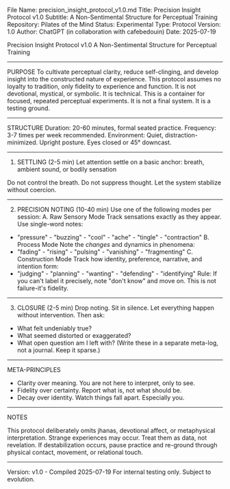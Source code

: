 File Name:		precision_insight_protocol_v1.0.md
Title: 			Precision Insight Protocol v1.0
Subtitle: 		A Non-Sentimental Structure for Perceptual Training
Repository: 		Pilates of the Mind
Status:			Experimental
Type: 			Protocol
Version: 		1.0
Author: 		ChatGPT (in collaboration with cafebedouin)
Date: 			2025-07-19

Precision Insight Protocol v1.0
A Non-Sentimental Structure for Perceptual Training

---

PURPOSE
To cultivate perceptual clarity, reduce self-clinging, and develop insight into the constructed nature
of experience. This protocol assumes no loyalty to tradition, only fidelity to experience and function.
It is not devotional, mystical, or symbolic. It is technical.
This is a container for focused, repeated perceptual experiments. It is not a final system. It is a
testing ground.

---

STRUCTURE
Duration: 20-60 minutes, formal seated practice.
Frequency: 3-7 times per week recommended.
Environment: Quiet, distraction-minimized. Upright posture. Eyes closed or 45° downcast.

---

1. SETTLING (2-5 min)
Let attention settle on a basic anchor: breath, ambient sound, or bodily sensation

Do not control the breath.
Do not suppress thought.
Let the system stabilize without coercion.

---

2. PRECISION NOTING (10-40 min)
Use one of the following modes per session:
A. Raw Sensory Mode
Track sensations exactly as they appear. Use single-word notes:
- "pressure" - "buzzing" - "cool" - "ache" - "tingle" - "contraction"
B. Process Mode
Note the *changes* and dynamics in phenomena:
- "fading" - "rising" - "pulsing" - "vanishing" - "fragmenting"
C. Construction Mode
Track how identity, preference, narrative, and intention form:
- "judging" - "planning" - "wanting" - "defending" - "identifying"
Rule: If you can't label it precisely, note "don't know" and move on. This is not failure-it's fidelity.

---

3. CLOSURE (2-5 min)
Drop noting. Sit in silence. Let everything happen without intervention.
Then ask:
- What felt undeniably true?
- What seemed distorted or exaggerated?
- What open question am I left with?
(Write these in a separate meta-log, not a journal. Keep it sparse.)

---

META-PRINCIPLES
- Clarity over meaning. You are not here to interpret, only to see.
- Fidelity over certainty. Report what is, not what should be.
- Decay over identity. Watch things fall apart. Especially you.

---
NOTES

This protocol deliberately omits jhanas, devotional affect, or metaphysical interpretation. Strange
experiences may occur. Treat them as data, not revelation. If destabilization occurs, pause practice
and re-ground through physical contact, movement, or relational touch.

---
Version: v1.0 - Compiled 2025-07-19
For internal testing only. Subject to evolution.
